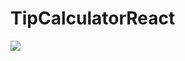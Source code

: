 <h1> TipCalculatorReact </h1>

<img src="https://github.com/user-attachments/assets/86d2a6fa-21e7-4f18-acd4-cdafc9973b66" />
